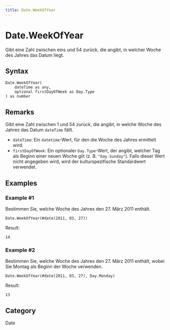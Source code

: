 ```yaml
---
title: Date.WeekOfYear
---
```


# Date.WeekOfYear


Gibt eine Zahl zwischen eins und 54 zurück, die angibt, in welcher Woche des Jahres das Datum liegt.


## Syntax

```powerquery
Date.WeekOfYear(
    dateTime as any,
    optional firstDayOfWeek as Day.Type
) as number
```


## Remarks

Gibt eine Zahl zwischen 1 und 54 zurück, die angibt, in welche Woche des Jahres das Datum <code>dateTime</code> fällt. <ul>        <li><code>dateTime</code>: Ein <code>datetime</code>-Wert, für den die Woche des Jahres ermittelt wird.</li>        <li><code>firstDayOfWeek</code>: Ein optionaler <code>Day.Type</code>-Wert, der angibt, welcher Tag als Beginn einer neuen Woche gilt (z. B. <code>"Day.Sunday"</code>). Falls dieser Wert nicht angegeben wird, wird der kulturspezifische Standardwert verwendet.</li>      </ul>


## Examples

### Example #1 
Bestimmen Sie, welche Woche des Jahres den 27. März 2011 enthält.
```powerquery
Date.WeekOfYear(#date(2011, 03, 27))
```

Result: 
```powerquery
14
```


### Example #2 
Bestimmen Sie, welche Woche des Jahres den 27. März 2011 enthält, wobei Sie Montag als Beginn der Woche verwenden.
```powerquery
Date.WeekOfYear(#date(2011, 03, 27), Day.Monday)
```

Result: 
```powerquery
13
```




## Category
Date
